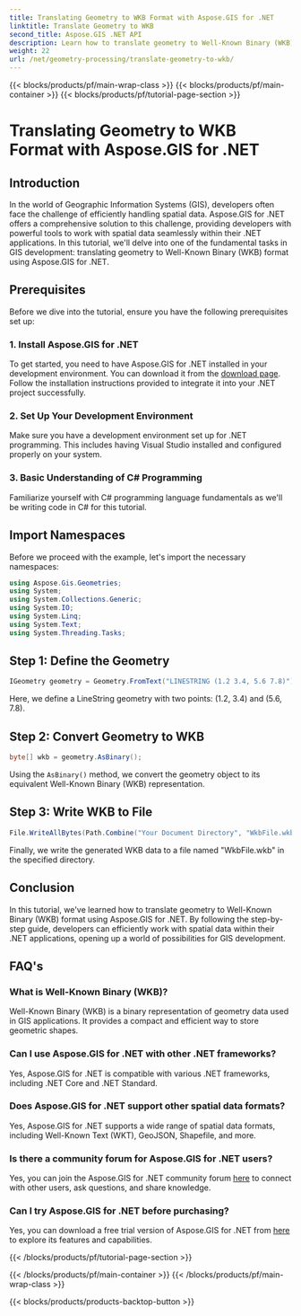 ```yaml
---
title: Translating Geometry to WKB Format with Aspose.GIS for .NET
linktitle: Translate Geometry to WKB
second_title: Aspose.GIS .NET API
description: Learn how to translate geometry to Well-Known Binary (WKB) format in .NET applications using Aspose.GIS for seamless spatial data handling.
weight: 22
url: /net/geometry-processing/translate-geometry-to-wkb/
---
```


{{< blocks/products/pf/main-wrap-class >}}
{{< blocks/products/pf/main-container >}}
{{< blocks/products/pf/tutorial-page-section >}}

# Translating Geometry to WKB Format with Aspose.GIS for .NET

## Introduction
In the world of Geographic Information Systems (GIS), developers often face the challenge of efficiently handling spatial data. Aspose.GIS for .NET offers a comprehensive solution to this challenge, providing developers with powerful tools to work with spatial data seamlessly within their .NET applications. In this tutorial, we'll delve into one of the fundamental tasks in GIS development: translating geometry to Well-Known Binary (WKB) format using Aspose.GIS for .NET.
## Prerequisites
Before we dive into the tutorial, ensure you have the following prerequisites set up:
### 1. Install Aspose.GIS for .NET
To get started, you need to have Aspose.GIS for .NET installed in your development environment. You can download it from the [download page](https://releases.aspose.com/gis/net/). Follow the installation instructions provided to integrate it into your .NET project successfully.
### 2. Set Up Your Development Environment
Make sure you have a development environment set up for .NET programming. This includes having Visual Studio installed and configured properly on your system.
### 3. Basic Understanding of C# Programming
Familiarize yourself with C# programming language fundamentals as we'll be writing code in C# for this tutorial.

## Import Namespaces
Before we proceed with the example, let's import the necessary namespaces:
```csharp
using Aspose.Gis.Geometries;
using System;
using System.Collections.Generic;
using System.IO;
using System.Linq;
using System.Text;
using System.Threading.Tasks;
```
## Step 1: Define the Geometry
```csharp
IGeometry geometry = Geometry.FromText("LINESTRING (1.2 3.4, 5.6 7.8)");
```
Here, we define a LineString geometry with two points: (1.2, 3.4) and (5.6, 7.8).
## Step 2: Convert Geometry to WKB
```csharp
byte[] wkb = geometry.AsBinary();
```
Using the `AsBinary()` method, we convert the geometry object to its equivalent Well-Known Binary (WKB) representation.
## Step 3: Write WKB to File
```csharp
File.WriteAllBytes(Path.Combine("Your Document Directory", "WkbFile.wkb"), wkb);
```
Finally, we write the generated WKB data to a file named "WkbFile.wkb" in the specified directory.

## Conclusion
In this tutorial, we've learned how to translate geometry to Well-Known Binary (WKB) format using Aspose.GIS for .NET. By following the step-by-step guide, developers can efficiently work with spatial data within their .NET applications, opening up a world of possibilities for GIS development.
## FAQ's
### What is Well-Known Binary (WKB)?
Well-Known Binary (WKB) is a binary representation of geometry data used in GIS applications. It provides a compact and efficient way to store geometric shapes.
### Can I use Aspose.GIS for .NET with other .NET frameworks?
Yes, Aspose.GIS for .NET is compatible with various .NET frameworks, including .NET Core and .NET Standard.
### Does Aspose.GIS for .NET support other spatial data formats?
Yes, Aspose.GIS for .NET supports a wide range of spatial data formats, including Well-Known Text (WKT), GeoJSON, Shapefile, and more.
### Is there a community forum for Aspose.GIS for .NET users?
Yes, you can join the Aspose.GIS for .NET community forum [here](https://forum.aspose.com/c/gis/33) to connect with other users, ask questions, and share knowledge.
### Can I try Aspose.GIS for .NET before purchasing?
Yes, you can download a free trial version of Aspose.GIS for .NET from [here](https://releases.aspose.com/) to explore its features and capabilities.

{{< /blocks/products/pf/tutorial-page-section >}}

{{< /blocks/products/pf/main-container >}}
{{< /blocks/products/pf/main-wrap-class >}}

{{< blocks/products/products-backtop-button >}}
